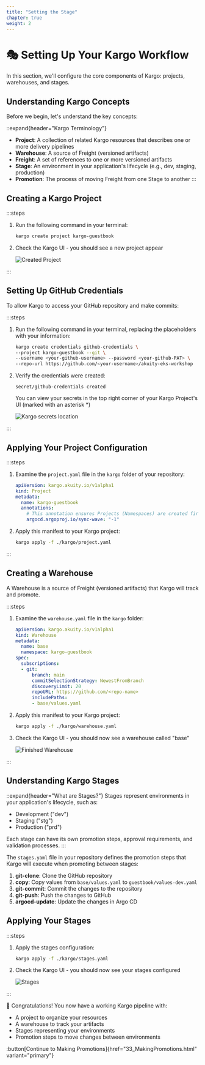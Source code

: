 ```yaml
---
title: "Setting the Stage"
chapter: true
weight: 2
---
```


# 🎭 Setting Up Your Kargo Workflow

In this section, we'll configure the core components of Kargo: projects, warehouses, and stages.

## Understanding Kargo Concepts

Before we begin, let's understand the key concepts:

::expand{header="Kargo Terminology"}
- **Project**: A collection of related Kargo resources that describes one or more delivery pipelines
- **Warehouse**: A source of Freight (versioned artifacts)
- **Freight**: A set of references to one or more versioned artifacts
- **Stage**: An environment in your application's lifecycle (e.g., dev, staging, production)
- **Promotion**: The process of moving Freight from one Stage to another
:::

## Creating a Kargo Project

:::steps

1. Run the following command in your terminal:

   ```bash
   kargo create project kargo-guestbook
   ```

2. Check the Kargo UI - you should see a new project appear
   
   ![Created Project](/images/kargosavedproject.png)

:::

## Setting Up GitHub Credentials

To allow Kargo to access your GitHub repository and make commits:

:::steps

1. Run the following command in your terminal, replacing the placeholders with your information:

   ```bash
   kargo create credentials github-credentials \
   --project kargo-guestbook --git \
   --username <your-github-username> --password <your-github-PAT> \
   --repo-url https://github.com/<your-username>/akuity-eks-workshop
   ```

2. Verify the credentials were created:

   ```
   secret/github-credentials created
   ```

   You can view your secrets in the top right corner of your Kargo Project's UI (marked with an asterisk *)
   
   ![Kargo secrets location](/images/KargoSecrets.png)

:::

## Applying Your Project Configuration

:::steps

1. Examine the `project.yaml` file in the `kargo` folder of your repository:

   ```yaml
   apiVersion: kargo.akuity.io/v1alpha1
   kind: Project
   metadata:
     name: kargo-guestbook
     annotations:
       # This annotation ensures Projects (Namespaces) are created first when deployed via Argo CD
       argocd.argoproj.io/sync-wave: "-1"
   ```

2. Apply this manifest to your Kargo project:

   ```bash
   kargo apply -f ./kargo/project.yaml
   ```

:::

## Creating a Warehouse

A Warehouse is a source of Freight (versioned artifacts) that Kargo will track and promote.

:::steps

1. Examine the `warehouse.yaml` file in the `kargo` folder:

   ```yaml
   apiVersion: kargo.akuity.io/v1alpha1
   kind: Warehouse
   metadata:
     name: base
     namespace: kargo-guestbook
   spec:
     subscriptions:
     - git:
         branch: main
         commitSelectionStrategy: NewestFromBranch
         discoveryLimit: 20
         repoURL: https://github.com/<repo-name>
         includePaths:
         - base/values.yaml
   ```

2. Apply this manifest to your Kargo project:

   ```bash
   kargo apply -f ./kargo/warehouse.yaml
   ```

3. Check the Kargo UI - you should now see a warehouse called "base"
   
   ![Finished Warehouse](/images/finishedwarehouse.png)

:::

## Understanding Kargo Stages

::expand{header="What are Stages?"}
Stages represent environments in your application's lifecycle, such as:
- Development ("dev")
- Staging ("stg")
- Production ("prd")

Each stage can have its own promotion steps, approval requirements, and validation processes.
:::

The `stages.yaml` file in your repository defines the promotion steps that Kargo will execute when promoting between stages:

1. **git-clone**: Clone the GitHub repository
2. **copy**: Copy values from `base/values.yaml` to `guestbook/values-dev.yaml`
3. **git-commit**: Commit the changes to the repository
4. **git-push**: Push the changes to GitHub
5. **argocd-update**: Update the changes in Argo CD

## Applying Your Stages

:::steps

1. Apply the stages configuration:

   ```bash
   kargo apply -f ./kargo/stages.yaml
   ```

2. Check the Kargo UI - you should now see your stages configured
   
   ![Stages](/images/KargoIndex.png)

:::

🎉 Congratulations! You now have a working Kargo pipeline with:
- A project to organize your resources
- A warehouse to track your artifacts
- Stages representing your environments
- Promotion steps to move changes between environments

:button[Continue to Making Promotions]{href="33_MakingPromotions.html" variant="primary"}
